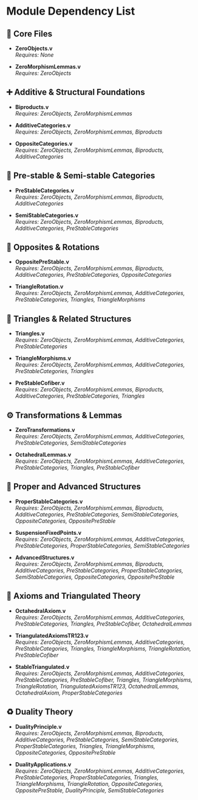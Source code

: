 # Module Dependency List

## 📘 Core Files

- **ZeroObjects.v**  
  *Requires: None*

- **ZeroMorphismLemmas.v**  
  *Requires: ZeroObjects*

## ➕ Additive & Structural Foundations

- **Biproducts.v**  
  *Requires: ZeroObjects, ZeroMorphismLemmas*

- **AdditiveCategories.v**  
  *Requires: ZeroObjects, ZeroMorphismLemmas, Biproducts*

- **OppositeCategories.v**  
  *Requires: ZeroObjects, ZeroMorphismLemmas, Biproducts, AdditiveCategories*

## 🧱 Pre-stable & Semi-stable Categories

- **PreStableCategories.v**  
  *Requires: ZeroObjects, ZeroMorphismLemmas, Biproducts, AdditiveCategories*

- **SemiStableCategories.v**  
  *Requires: ZeroObjects, ZeroMorphismLemmas, Biproducts, AdditiveCategories, PreStableCategories*

## 🔼 Opposites & Rotations

- **OppositePreStable.v**  
  *Requires: ZeroObjects, ZeroMorphismLemmas, Biproducts, AdditiveCategories, PreStableCategories, OppositeCategories*

- **TriangleRotation.v**  
  *Requires: ZeroObjects, ZeroMorphismLemmas, AdditiveCategories, PreStableCategories, Triangles, TriangleMorphisms*

## 🔺 Triangles & Related Structures

- **Triangles.v**  
  *Requires: ZeroObjects, ZeroMorphismLemmas, AdditiveCategories, PreStableCategories*

- **TriangleMorphisms.v**  
  *Requires: ZeroObjects, ZeroMorphismLemmas, AdditiveCategories, PreStableCategories, Triangles*

- **PreStableCofiber.v**  
  *Requires: ZeroObjects, ZeroMorphismLemmas, Biproducts, AdditiveCategories, PreStableCategories, Triangles*

## ⚙️ Transformations & Lemmas

- **ZeroTransformations.v**  
  *Requires: ZeroObjects, ZeroMorphismLemmas, AdditiveCategories, PreStableCategories, SemiStableCategories*

- **OctahedralLemmas.v**  
  *Requires: ZeroObjects, ZeroMorphismLemmas, AdditiveCategories, PreStableCategories, Triangles, PreStableCofiber*

## 🧩 Proper and Advanced Structures

- **ProperStableCategories.v**  
  *Requires: ZeroObjects, ZeroMorphismLemmas, Biproducts, AdditiveCategories, PreStableCategories, SemiStableCategories, OppositeCategories, OppositePreStable*

- **SuspensionFixedPoints.v**  
  *Requires: ZeroObjects, ZeroMorphismLemmas, AdditiveCategories, PreStableCategories, ProperStableCategories, SemiStableCategories*

- **AdvancedStructures.v**  
  *Requires: ZeroObjects, ZeroMorphismLemmas, Biproducts, AdditiveCategories, PreStableCategories, ProperStableCategories, SemiStableCategories, OppositeCategories, OppositePreStable*

## 🔄 Axioms and Triangulated Theory

- **OctahedralAxiom.v**  
  *Requires: ZeroObjects, ZeroMorphismLemmas, AdditiveCategories, PreStableCategories, Triangles, PreStableCofiber, OctahedralLemmas*

- **TriangulatedAxiomsTR123.v**  
  *Requires: ZeroObjects, ZeroMorphismLemmas, AdditiveCategories, PreStableCategories, Triangles, TriangleMorphisms, TriangleRotation, PreStableCofiber*

- **StableTriangulated.v**  
  *Requires: ZeroObjects, ZeroMorphismLemmas, AdditiveCategories, PreStableCategories, PreStableCofiber, Triangles, TriangleMorphisms, TriangleRotation, TriangulatedAxiomsTR123, OctahedralLemmas, OctahedralAxiom, ProperStableCategories*

## ♻️ Duality Theory

- **DualityPrinciple.v**  
  *Requires: ZeroObjects, ZeroMorphismLemmas, Biproducts, AdditiveCategories, PreStableCategories, SemiStableCategories, ProperStableCategories, Triangles, TriangleMorphisms, OppositeCategories, OppositePreStable*

- **DualityApplications.v**  
  *Requires: ZeroObjects, ZeroMorphismLemmas, AdditiveCategories, PreStableCategories, ProperStableCategories, Triangles, TriangleMorphisms, TriangleRotation, OppositeCategories, OppositePreStable, DualityPrinciple, SemiStableCategories*
